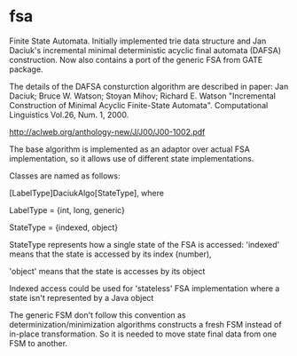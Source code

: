 fsa
=====

Finite State Automata.
Initially implemented trie data structure and Jan Daciuk's incremental minimal deterministic acyclic final automata (DAFSA) construction.
Now also contains a port of the generic FSA from GATE package.

The details of the DAFSA consturction algorithm are described in paper:
Jan Daciuk; Bruce W. Watson; Stoyan Mihov; Richard E. Watson "Incremental Construction of Minimal Acyclic Finite-State Automata".
Computational Linguistics Vol.26, Num. 1, 2000.

http://aclweb.org/anthology-new/J/J00/J00-1002.pdf

The base algorithm is implemented as an adaptor over actual FSA implementation, so it allows use of different
state implementations.

Classes are named as follows:

[LabelType]DaciukAlgo[StateType], where

LabelType = {int, long, generic}

StateType = {indexed, object}

StateType represents how a single state of the FSA is accessed:
'indexed' means that the state is accessed by its index (number),

'object' means that the state is accesses by its object

Indexed access could be used for 'stateless' FSA implementation where a state
isn't represented by a Java object

The generic FSM don't follow this convention as determinization/minimization algorithms
constructs a fresh FSM instead of in-place transformation. So it is needed to move 
state final data from one FSM to another.
